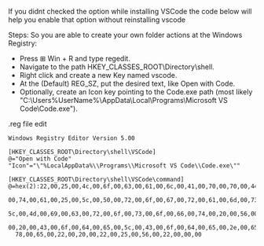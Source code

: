 If you didnt checked the option while installing VSCode the code below will help you enable that option without reinstalling vscode
  
Steps:
So you are able to create your own folder actions at the Windows Registry:
- Press ⊞ Win + R and type regedit.
- Navigate to the path HKEY_CLASSES_ROOT\Directory\shell.
- Right click and create a new Key named vscode.
- At the (Default) REG_SZ, put the desired text, like Open with Code.
- Optionally, create an Icon key pointing to the Code.exe path (most likely "C:\Users\%UserName%\AppData\Local\Programs\Microsoft VS Code\Code.exe").
  
  
.reg file edit
```
Windows Registry Editor Version 5.00

[HKEY_CLASSES_ROOT\Directory\shell\VSCode]
@="Open with Code"
"Icon"="\"%LocalAppData%\\Programs\\Microsoft VS Code\\Code.exe\""

[HKEY_CLASSES_ROOT\Directory\shell\VSCode\command]
@=hex(2):22,00,25,00,4c,00,6f,00,63,00,61,00,6c,00,41,00,70,00,70,00,44,00,61,\
  00,74,00,61,00,25,00,5c,00,50,00,72,00,6f,00,67,00,72,00,61,00,6d,00,73,00,\
  5c,00,4d,00,69,00,63,00,72,00,6f,00,73,00,6f,00,66,00,74,00,20,00,56,00,53,\
  00,20,00,43,00,6f,00,64,00,65,00,5c,00,43,00,6f,00,64,00,65,00,2e,00,65,00,\
  78,00,65,00,22,00,20,00,22,00,25,00,56,00,22,00,00,00
```
